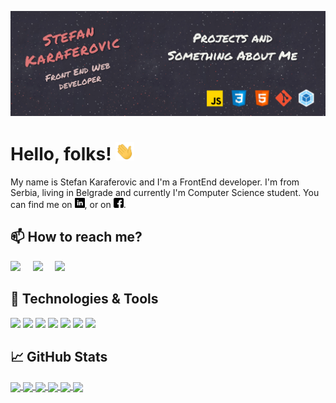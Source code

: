 <!--[![Header]()-- ubaciti link ka sajtu kad ga napravim-->
[![Header](https://raw.githubusercontent.com/stefank-29/stefank-29/master/readme_header.jpg "Header")](https://github.com/stefank-29)

# Hello, folks! <img src="https://raw.githubusercontent.com/stefank-29/stefank-29/master/wave.gif" width="30px">

My name is Stefan Karaferovic and I'm a FrontEnd developer. I'm from Serbia, living in Belgrade and currently I'm Computer Science student. You can find me on [![LinkedIn][2.1]][2], or on [![Facebook][2.2]][3].

## 📫 How to reach me?
<p>
  <a href="mailto:stefankaraferovic@gmail.com?subject=Hello%20Stefan,%20From%20Github"><img src="https://img.shields.io/badge/gmail-%23D14836.svg?&style=for-the-badge&logo=gmail&logoColor=white" /></a>&nbsp;&nbsp;&nbsp;&nbsp;
<a target="_blank"href="https://www.linkedin.com/in/stefankaraferovic/"><img src="https://img.shields.io/badge/linkedin-%230077B5.svg?&style=for-the-badge&logo=linkedin&logoColor=white" /></a>&nbsp;&nbsp;&nbsp;&nbsp;
  <a target="_blank"href="https://www.facebook.com/stefan.karaferovic"><img src="https://img.shields.io/badge/facebook-%230077B5.svg?&style=for-the-badge&logo=facebook&logoColor=white" /></a>
</p>


## 🔧 Technologies & Tools
![](https://img.shields.io/badge/OS-Linux-informational?style=for-the-badge&logo=linux&logoColor=white&color=2bbc8a)
![](https://img.shields.io/badge/Editor-VSCode-informational?style=for-the-badge&logo=visual-studio-code&logoColor=white&color=2bbc8a)
![](https://img.shields.io/badge/Code-JavaScript-informational?style=for-the-badge&logo=javascript&logoColor=white&color=yellow)
![](https://img.shields.io/badge/Code-CSS3-informational?style=for-the-badge&logo=css3&logoColor=white)
![](https://img.shields.io/badge/Code-HTML5-informational?style=for-the-badge&logo=html5&logoColor=white&color=red)
![](https://img.shields.io/badge/Code-Webpack-informational?style=for-the-badge&logo=webpack&logoColor=white&color=2bbc8a)
![](https://img.shields.io/badge/Linter-ESLint-informational?style=for-the-badge&logo=eslint&logoColor=white&color=2bbc8a)

## &#x1f4c8; GitHub Stats

<a href='https://github.com/stefank-29'>
<img align="center" src="https://github-readme-stats.vercel.app/api/top-langs/?username=stefank-29&hide=coffeescript,ruby&theme=algolia" />
 </a>
<a href='https://github.com/stefank-29'>
<img align="center" src="https://github-readme-stats.vercel.app/api/?username=stefank-29&show_icons=true&theme=algolia" />
  </a>
<!--&hide=issues,contribs-->
  <a href="https://github.com/stefank-29/To-Do-List">
  <img align="center" src="https://github-readme-stats.vercel.app/api/pin/?username=stefank-29&repo=To-Do-List&theme=algolia" />
</a>
<a href="https://github.com/stefank-29/Restaurant-Site">
  <img align="center" src="https://github-readme-stats.vercel.app/api/pin/?username=stefank-29&repo=Restaurant-Site&theme=algolia" />
</a>
<a href="https://github.com/stefank-29/Tic-Tac-Toe">
  <img align="center" src="https://github-readme-stats.vercel.app/api/pin/?username=stefank-29&repo=Tic-Tac-Toe&theme=algolia" />
</a>
<a href="https://github.com/stefank-29/ETCH-A-SKETCH">
  <img align="center" src="https://github-readme-stats.vercel.app/api/pin/?username=stefank-29&repo=ETCH-A-SKETCH&theme=algolia" />
</a>
  


<!--links for to accounts-->
[1]: https://github.com/stefank-29
[2]: https://www.linkedin.com/in/stefankaraferovic/
[3]: https://www.facebook.com/stefan.karaferovic

<!--icons for bio-->
[2.1]: https://raw.githubusercontent.com/stefank-29/stefank-29/master/linkedin-16x16.png
[2.2]: https://raw.githubusercontent.com/stefank-29/stefank-29/master/facebook-16x16.png

<!--
**stefank-29/stefank-29** is a ✨ _special_ ✨ repository because its `README.md` (this file) appears on your GitHub profile.

Here are some ideas to get you started:

- 🔭 I’m currently working on ...
- 🌱 I’m currently learning ...
- 👯 I’m looking to collaborate on ...
- 🤔 I’m looking for help with ...
- 💬 Ask me about ...
- 📫 How to reach me: ...
- 😄 Pronouns: ...
- ⚡ Fun fact: ...
-->
